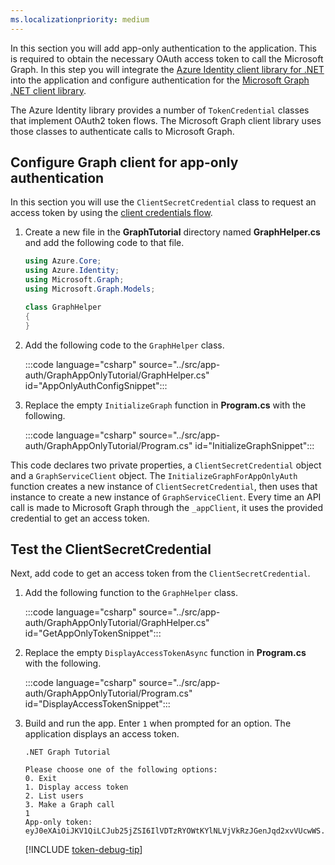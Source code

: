 ```yaml
---
ms.localizationpriority: medium
---
```


<!-- markdownlint-disable MD041 -->

In this section you will add app-only authentication to the application. This is required to obtain the necessary OAuth access token to call the Microsoft Graph. In this step you will integrate the [Azure Identity client library for .NET](https://www.nuget.org/packages/Azure.Identity) into the application and configure authentication for the [Microsoft Graph .NET client library](https://github.com/microsoftgraph/msgraph-sdk-dotnet).

The Azure Identity library provides a number of `TokenCredential` classes that implement OAuth2 token flows. The Microsoft Graph client library uses those classes to authenticate calls to Microsoft Graph.

## Configure Graph client for app-only authentication

In this section you will use the `ClientSecretCredential` class to request an access token by using the [client credentials flow](/azure/active-directory/develop/v2-oauth2-client-creds-grant-flow).

1. Create a new file in the **GraphTutorial** directory named **GraphHelper.cs** and add the following code to that file.

    ```csharp
    using Azure.Core;
    using Azure.Identity;
    using Microsoft.Graph;
    using Microsoft.Graph.Models;

    class GraphHelper
    {
    }
    ```

1. Add the following code to the `GraphHelper` class.

    :::code language="csharp" source="../src/app-auth/GraphAppOnlyTutorial/GraphHelper.cs" id="AppOnlyAuthConfigSnippet":::

1. Replace the empty `InitializeGraph` function in **Program.cs** with the following.

    :::code language="csharp" source="../src/app-auth/GraphAppOnlyTutorial/Program.cs" id="InitializeGraphSnippet":::

This code declares two private properties, a `ClientSecretCredential` object and a `GraphServiceClient` object. The `InitializeGraphForAppOnlyAuth` function creates a new instance of `ClientSecretCredential`, then uses that instance to create a new instance of `GraphServiceClient`. Every time an API call is made to Microsoft Graph through the `_appClient`, it uses the provided credential to get an access token.

## Test the ClientSecretCredential

Next, add code to get an access token from the `ClientSecretCredential`.

1. Add the following function to the `GraphHelper` class.

    :::code language="csharp" source="../src/app-auth/GraphAppOnlyTutorial/GraphHelper.cs" id="GetAppOnlyTokenSnippet":::

1. Replace the empty `DisplayAccessTokenAsync` function in **Program.cs** with the following.

    :::code language="csharp" source="../src/app-auth/GraphAppOnlyTutorial/Program.cs" id="DisplayAccessTokenSnippet":::

1. Build and run the app. Enter `1` when prompted for an option. The application displays an access token.

    ```Shell
    .NET Graph Tutorial

    Please choose one of the following options:
    0. Exit
    1. Display access token
    2. List users
    3. Make a Graph call
    1
    App-only token: eyJ0eXAiOiJKV1QiLCJub25jZSI6IlVDTzRYOWtKYlNLVjVkRzJGenJqd2xvVUcwWS...
    ```

    [!INCLUDE [token-debug-tip](../../shared/app-token-debug-tip.md)]
